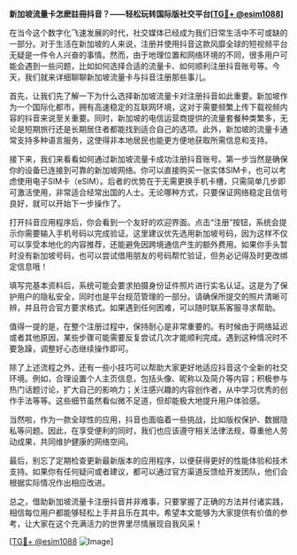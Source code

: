 **新加坡流量卡怎麽註冊抖音？——轻松玩转国际版社交平台[[TG💪+ @esim1088](https://t.me/s/esim1088)]**

在当今这个数字化飞速发展的时代，社交媒体已经成为我们日常生活中不可或缺的一部分。对于生活在新加坡的人来说，注册并使用抖音这款风靡全球的短视频平台无疑是一件令人兴奋的事情。然而，由于地理位置和网络环境的不同，很多用户可能会遇到一些问题，比如如何选择合适的流量卡、如何顺利注册抖音账号等。今天，我们就来详细聊聊新加坡流量卡与抖音注册那些事儿。

首先，让我们先了解一下为什么选择新加坡流量卡对注册抖音如此重要。新加坡作为一个国际化都市，拥有高速稳定的互联网环境，这对于需要频繁上传下载视频内容的抖音来说至关重要。同时，新加坡的电信运营商提供的流量套餐种类繁多，无论是短期旅行还是长期居住者都能找到适合自己的选项。此外，新加坡的流量卡通常支持多种语言服务，这使得非本地居民也能更方便地获取所需信息和支持。

接下来，我们来看看如何通过新加坡流量卡成功注册抖音账号。第一步当然是确保你的设备已连接到可靠的新加坡网络。你可以直接购买一张实体SIM卡，也可以考虑使用电子SIM卡（eSIM）。后者的优势在于无需更换手机卡槽，只需简单几步即可激活使用，非常适合经常出国的人士。无论哪种方式，只要保证网络稳定且信号良好，就可以开始下一步操作了。

打开抖音应用程序后，你会看到一个友好的欢迎界面。点击“注册”按钮，系统会提示你需要输入手机号码以完成验证。这里建议优先选用新加坡号码，因为这样不仅可以享受本地化的内容推荐，还能避免因跨境通信产生的额外费用。如果你手头暂时没有新加坡号码，也可以尝试借用朋友的号码帮忙验证，但务必记得及时更改绑定信息哦！

填写完基本资料后，系统可能会要求拍摄身份证件照片进行实名认证。这是为了保护用户的隐私安全，同时也是平台规范管理的一部分。请确保所提交的照片清晰可辨，并且符合官方要求格式。如果遇到任何困难，可以随时联系客服寻求帮助。

值得一提的是，在整个注册过程中，保持耐心是非常重要的。有时候由于网络延迟或者其他原因，某些步骤可能需要反复尝试几次才能顺利完成。遇到这种情况时不要急躁，调整好心态继续操作即可。

除了上述流程之外，还有一些小技巧可以帮助大家更好地适应抖音这个全新的社交环境。例如，合理设置个人主页信息，包括头像、昵称以及简介等内容；积极参与热门话题讨论，扩大自己的影响力；关注感兴趣的内容创作者，从中学习优秀的创作手法等等。这些细节虽然看似微不足道，但却能极大地提升用户体验感。

当然啦，作为一款全球性的应用，抖音也面临着一些挑战，比如版权保护、数据隐私等问题。因此，在享受便利的同时，我们也应该遵守相关法律法规，尊重他人劳动成果，共同维护健康的网络空间。

最后，别忘了定期检查更新最新版本的应用程序，以便获得更好的性能体验和技术支持。如果你有任何疑问或者建议，都可以通过官方渠道反馈给开发团队，他们会根据实际情况作出相应改进。

总之，借助新加坡流量卡注册抖音并非难事，只要掌握了正确的方法并付诸实践，相信每位用户都能够轻松上手并且乐在其中。希望本文能够为大家提供有价值的参考，让大家在这个充满活力的世界里尽情展现自我风采！

[[TG💪+ @esim1088](https://t.me/s/esim1088) ![Image](https://i.postimg.cc/4NQfJmqS/Snipaste-2025-05-13-00-14-12.png)]